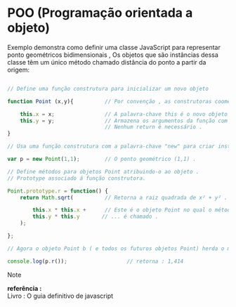 # POO (Programação orientada a objeto)

<p> Exemplo demonstra como definir uma classe JavaScript para representar ponto geométricos bidimensionais , Os objetos que são instâncias dessa classe têm um único método chamado distância do ponto a partir da origem:</p>

```javascript

// Define uma função construtura para inicializar um novo objeto

function Point (x,y){          // Por convenção , as construtoras coomeçam com letra maiúsculas .

    this.x = x;                // A palavra-chave this é o novo objeto que está sendo inicializado .
    this.y = y;                // Armazena os argumentos da função com a proprriedade objeto.
                               // Nenhum return é necessário .
}

// Usa uma função construtura com a palavra-chave "new" para criar instâncias .

var p = new Point(1,1);        // O ponto geométrico (1,1) .

// Define métodos para objetos Point atribuindo-o ao objeto .
// Prototype associado á função construtora.

Point.prototype.r = function() {
    return Math.sqrt(          // Retorna a raiz quadrada de x² + y² .

        this.x * this.x +      // Este é o objeto Point no qual o método ...
        this.y * this.y       // ... é chamado .
    );

};

// Agora o objeto Point b ( e todos os futuros objetos Point) herda o método r()

console.log(p.r());                   // retorna : 1,414


```


> [!NOTE]
> <STRONG> referência : </STRONG> <BR>
> Livro : O guia definitivo de javascript 
